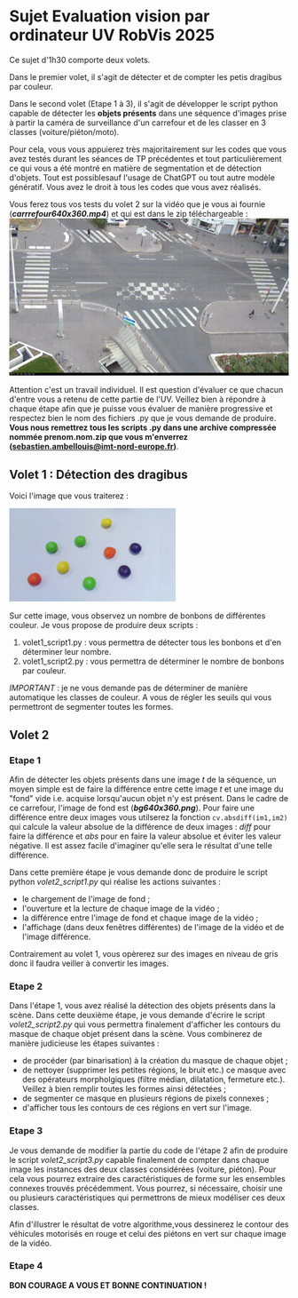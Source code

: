 # Sujet Evaluation vision par ordinateur UV RobVis 2025

Ce sujet d'1h30 comporte deux volets.

Dans le premier volet, il s'agit de détecter et de compter les petis dragibus par couleur.

Dans le second volet (Etape 1 à 3), il s'agit de développer le script python capable de détecter les **objets présents** 
dans une séquence d'images prise à partir la caméra de surveillance d'un carrefour et de les classer en 3 classes (voiture/piéton/moto).

Pour cela, vous vous appuierez très majoritairement sur les codes que vous avez testés durant les séances de TP précédentes et tout particulièrement
ce qui vous a été montré en matière de segmentation et de détection d'objets. Tout est possiblesauf l'usage de ChatGPT ou tout autre modèle génératif.
Vous avez le droit à tous les codes que vous avez réalisés.  

Vous ferez tous vos tests du volet 2 sur la vidéo que je vous ai fournie (***carrrefour640x360.mp4***) et qui est dans le zip téléchargeable :
![](carrefour.gif)

Attention c'est un travail individuel. Il est question d'évaluer ce que chacun d'entre vous a retenu de cette partie de l'UV.
Veillez bien à répondre à chaque étape afin que je puisse vous évaluer de manière progressive et respectez bien le nom des fichiers .py
que je vous demande de produire. **Vous nous remettrez tous les scripts .py dans une archive compressée nommée prenom.nom.zip que vous m'enverrez (sebastien.ambellouis@imt-nord-europe.fr)**.

## Volet 1 : Détection des dragibus

Voici l'image que vous traiterez :

![](dragibus.jpg)

Sur cette image, vous observez un nombre de bonbons de différentes couleur. Je vous propose de produire deux scripts :
1) volet1_script1.py : vous permettra de détecter tous les bonbons et d'en déterminer leur nombre.
2) volet1_script2.py : vous permettra de déterminer le nombre de bonbons par couleur.

*IMPORTANT* : je ne vous demande pas de déterminer de manière automatique les classes de couleur. A vous de régler les seuils
qui vous permettront de segmenter toutes les formes.
 
## Volet 2

### Etape 1

Afin de détecter les objets présents dans une image *t* de la séquence, un moyen simple est de faire la différence entre cette image *t* et une image du "fond" vide i.e. acquise lorsqu'aucun objet n'y est présent. Dans le cadre de ce carrefour, l'image de fond est (***bg640x360.png***). Pour faire une différence entre deux images vous utilserez la fonction ```cv.absdiff(im1,im2)``` qui calcule la valeur absolue de la différence de deux images : *diff* pour faire la différence et *abs* pour en faire la valeur absolue et éviter les valeur négative. Il est assez facile d'imaginer qu'elle sera le résultat d'une telle différence.

Dans cette première étape je vous demande donc de produire le script python *volet2_script1.py* qui réalise les actions suivantes :

- le chargement de l'image de fond ;
- l'ouverture et la lecture de chaque image de la vidéo ;
- la différence entre l'image de fond et chaque image de la vidéo ;
- l'affichage (dans deux fenêtres différentes) de l'image de la vidéo et de l'image différence.

Contrairement au volet 1, vous opèrerez sur des images en niveau de gris donc il faudra veiller à convertir les images.

### Etape 2

Dans l'étape 1, vous avez réalisé la détection des objets présents dans la scène. Dans cette deuxième étape, je vous demande d'écrire le script *volet2_script2.py* qui vous permettra finalement d'afficher les contours du masque de chaque objet présent dans la scène. Vous combinerez de manière judicieuse les étapes suivantes :
- de procéder (par binarisation) à la création du masque de chaque objet ;
- de nettoyer (supprimer les petites régions, le bruit etc.) ce masque avec des opérateurs morpholgiques (filtre médian, dilatation, fermeture etc.). Veillez à bien remplir toutes les formes ainsi détectées  ;
- de segmenter ce masque en plusieurs régions de pixels connexes ; 
- d'afficher tous les contours de ces régions en vert sur l'image.

### Etape 3

Je vous demande de modifier la partie du code de l'étape 2 afin de produire le script *volet2_script3.py* capable finalement de compter dans chaque image les instances des deux classes considérées (voiture, piéton). Pour cela vous pourrez extraire des caractéristiques de forme sur les ensembles connexes trouvés précédemment. Vous pourrez, si nécessaire, choisir une ou plusieurs caractéristiques qui permettrons de mieux modéliser ces deux classes. 

Afin d'illustrer le résultat de votre algorithme,vous dessinerez le contour des véhicules motorisés en rouge et celui des piétons en vert sur chaque image de la vidéo.

### Etape 4




**BON COURAGE A VOUS ET BONNE CONTINUATION !**
